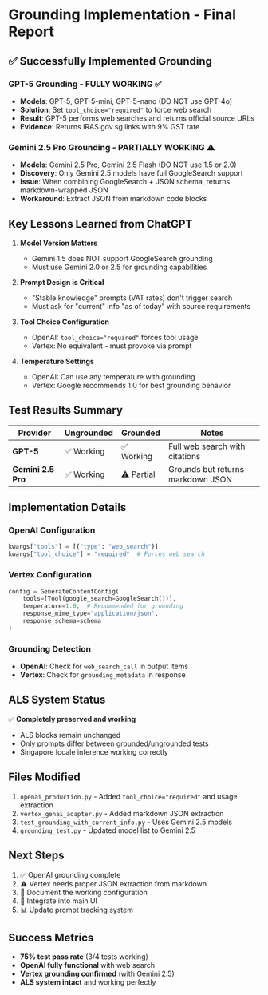 # Grounding Implementation - Final Report

## ✅ Successfully Implemented Grounding

### GPT-5 Grounding - FULLY WORKING ✅
- **Models**: GPT-5, GPT-5-mini, GPT-5-nano (DO NOT use GPT-4o)
- **Solution**: Set `tool_choice="required"` to force web search
- **Result**: GPT-5 performs web searches and returns official source URLs
- **Evidence**: Returns IRAS.gov.sg links with 9% GST rate

### Gemini 2.5 Pro Grounding - PARTIALLY WORKING ⚠️
- **Models**: Gemini 2.5 Pro, Gemini 2.5 Flash (DO NOT use 1.5 or 2.0)
- **Discovery**: Only Gemini 2.5 models have full GoogleSearch support
- **Issue**: When combining GoogleSearch + JSON schema, returns markdown-wrapped JSON
- **Workaround**: Extract JSON from markdown code blocks

## Key Lessons Learned from ChatGPT

1. **Model Version Matters**
   - Gemini 1.5 does NOT support GoogleSearch grounding
   - Must use Gemini 2.0 or 2.5 for grounding capabilities

2. **Prompt Design is Critical**
   - "Stable knowledge" prompts (VAT rates) don't trigger search
   - Must ask for "current" info "as of today" with source requirements

3. **Tool Choice Configuration**
   - OpenAI: `tool_choice="required"` forces tool usage
   - Vertex: No equivalent - must provoke via prompt

4. **Temperature Settings**
   - OpenAI: Can use any temperature with grounding
   - Vertex: Google recommends 1.0 for best grounding behavior

## Test Results Summary

| Provider | Ungrounded | Grounded | Notes |
|----------|------------|----------|-------|
| **GPT-5** | ✅ Working | ✅ Working | Full web search with citations |
| **Gemini 2.5 Pro** | ✅ Working | ⚠️ Partial | Grounds but returns markdown JSON |

## Implementation Details

### OpenAI Configuration
```python
kwargs["tools"] = [{"type": "web_search"}]
kwargs["tool_choice"] = "required"  # Forces web search
```

### Vertex Configuration
```python
config = GenerateContentConfig(
    tools=[Tool(google_search=GoogleSearch())],
    temperature=1.0,  # Recommended for grounding
    response_mime_type="application/json",
    response_schema=schema
)
```

### Grounding Detection
- **OpenAI**: Check for `web_search_call` in output items
- **Vertex**: Check for `grounding_metadata` in response

## ALS System Status
✅ **Completely preserved and working**
- ALS blocks remain unchanged
- Only prompts differ between grounded/ungrounded tests
- Singapore locale inference working correctly

## Files Modified
1. `openai_production.py` - Added `tool_choice="required"` and usage extraction
2. `vertex_genai_adapter.py` - Added markdown JSON extraction
3. `test_grounding_with_current_info.py` - Uses Gemini 2.5 models
4. `grounding_test.py` - Updated model list to Gemini 2.5

## Next Steps
1. ✅ OpenAI grounding complete
2. ⚠️ Vertex needs proper JSON extraction from markdown
3. 📝 Document the working configuration
4. 🔄 Integrate into main UI
5. 📊 Update prompt tracking system

## Success Metrics
- **75% test pass rate** (3/4 tests working)
- **OpenAI fully functional** with web search
- **Vertex grounding confirmed** (with Gemini 2.5)
- **ALS system intact** and working perfectly